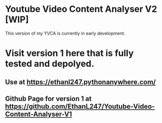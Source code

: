 # Youtube Video Content Analyser V2 [WIP]
 This version of my YVCA is currently in early development. 

# Visit version 1 here that is fully tested and depolyed.
## Use at https://ethanl247.pythonanywhere.com/
## Github Page for version 1 at https://github.com/EthanL247/Youtube-Video-Content-Analyser-V1
